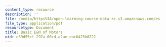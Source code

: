 ```yaml
---
content_type: resource
description: ''
file: /media/https%3A/open-learning-course-data-rc.s3.amazonaws.com/es-293-lego-robotics-spring-2007/e39d55cf297a00cda2aeeac0423b8222_MITES_293S07_motors.pdf
file_type: application/pdf
resourcetype: Document
title: Basic E&M of Motors
uid: e39d55cf-297a-00cd-a2ae-eac0423b8222
---
```

